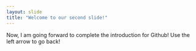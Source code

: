 ```yaml
---
layout: slide
title: "Welcome to our second slide!"
---
```

Now, I am going forward to complete the introduction for Github!
Use the left arrow to go back!
